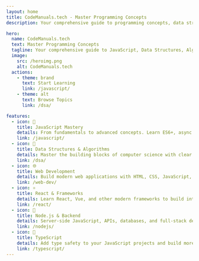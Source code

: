 ```yaml
---
layout: home
title: CodeManuals.tech - Master Programming Concepts
description: Your comprehensive guide to programming concepts, data structures, algorithms, and modern web development. Learn JavaScript, DSA, and more with clear explanations and practical examples.

hero:
  name: CodeManuals.tech
  text: Master Programming Concepts
  tagline: Your comprehensive guide to JavaScript, Data Structures, Algorithms, and Modern Web Development
  image:
    src: /heroimg.png
    alt: CodeManuals.tech
  actions:
    - theme: brand
      text: Start Learning
      link: /javascript/
    - theme: alt
      text: Browse Topics
      link: /dsa/

features:
  - icon: 🚀
    title: JavaScript Mastery
    details: From fundamentals to advanced concepts. Learn ES6+, async programming, and modern JavaScript patterns.
    link: /javascript/
  - icon: 🧠
    title: Data Structures & Algorithms
    details: Master the building blocks of computer science with clear explanations and practical implementations.
    link: /dsa/
  - icon: 🌐
    title: Web Development
    details: Build modern web applications with HTML, CSS, JavaScript, and popular frameworks.
    link: /web-dev/
  - icon: ⚛️
    title: React & Frameworks
    details: Learn React, Vue, and other modern frameworks to build interactive user interfaces.
    link: /react/
  - icon: 🔧
    title: Node.js & Backend
    details: Server-side JavaScript, APIs, databases, and full-stack development concepts.
    link: /nodejs/
  - icon: 📝
    title: TypeScript
    details: Add type safety to your JavaScript projects and build more robust applications.
    link: /typescript/
---
```


<style>
.VPHero .name {
  font-size: 2rem !important;
  font-weight: 700 !important;
  line-height:0.9;

}

.VPHero .text {
  font-size: 3.5rem !important;
  font-weight: 700 !important;

}

.VPFeatures {
  margin-top: 3rem;
}

.VPFeature {
  background: linear-gradient(135deg, var(--vp-c-bg-alt) 0%, var(--vp-c-bg-elv) 100%);
  border: 1px solid rgba(62, 207, 142, 0.1);
  border-radius: 12px;
  transition: all 0.3s ease;
}

.VPFeature:hover {
  transform: translateY(-4px);
  border-color: var(--vp-c-brand-1);
  box-shadow: 0 20px 40px rgba(62, 207, 142, 0.1);
}

.VPFeature .icon {
  font-size: 2rem;
  margin-bottom: 1rem;
}

@media (max-width: 768px) {
  .VPHero .name {
    font-size: 1.8rem !important;
  }
  
  .VPHero .text {
    font-size: 2.2rem !important;
  }
}
</style>
